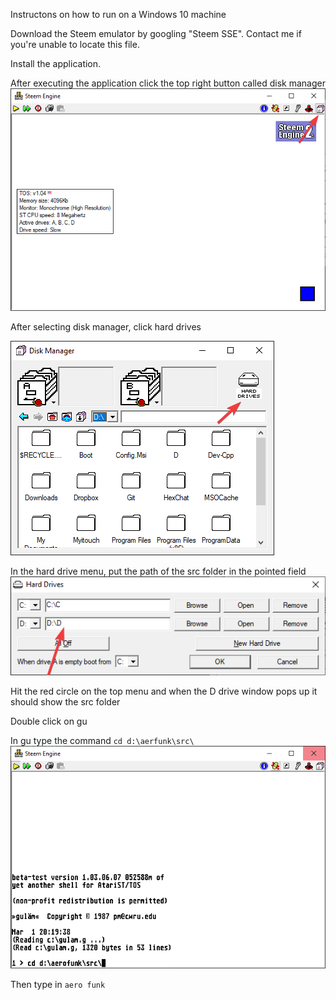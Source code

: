 Instructons on how to run on a Windows 10 machine

Download the Steem emulator by googling "Steem SSE". Contact me if you're unable to locate this file.

Install the application.

After executing the application click the top right button called disk manager
![Disk manager](./readme_src/dskmngr.png)

After selecting disk manager, click hard drives

![Hard drives](./readme_src/hdrive.png)

In the hard drive menu, put the path of the src folder in the pointed field
![Drive path](./readme_src/fldr_loc.png)

Hit the red circle on the top menu and when the D drive window pops up it should show the src folder

Double click on gu

In gu type the command 
`cd d:\aerfunk\src\`
![CD Command](./readme_src/command1.png)

Then type in 
`aero funk`

